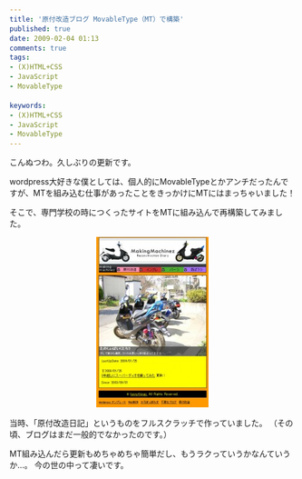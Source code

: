 ```yaml
---
title: '原付改造ブログ MovableType（MT）で構築'
published: true
date: 2009-02-04 01:13
comments: true
tags:
- (X)HTML+CSS
- JavaScript
- MovableType

keywords:
- (X)HTML+CSS
- JavaScript
- MovableType
---
```

こんぬつわ。久しぶりの更新です。

wordpress大好きな僕としては、個人的にMovableTypeとかアンチだったんですが、MTを組み込む仕事があったことをきっかけにMTにはまっちゃいました！

そこで、専門学校の時につくったサイトをMTに組み込んで再構築してみました。

<p style="text-align: center;"><a href="http://www.makingmachinez.com/"><img src="/imgs/archives/2009/02/makingmachinez-198x300.jpg" alt="" title="makingmachinez" width="198" height="300" class="alignnone size-medium wp-image-130" /></a></p>

当時、「原付改造日記」というものをフルスクラッチで作っていました。
（その頃、ブログはまだ一般的でなかったのです。）

MT組み込んだら更新もめちゃめちゃ簡単だし、もうラクっていうかなんていうか…。
今の世の中って凄いです。